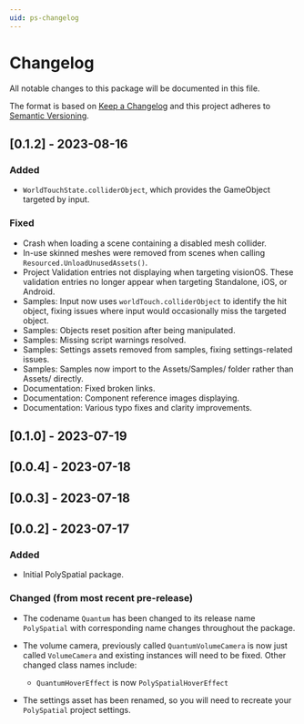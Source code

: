 ```yaml
---
uid: ps-changelog
---
```

# Changelog
All notable changes to this package will be documented in this file.

The format is based on [Keep a Changelog](http://keepachangelog.com/en/1.0.0/)
and this project adheres to [Semantic Versioning](http://semver.org/spec/v2.0.0.html).

## [0.1.2] - 2023-08-16

### Added
- `WorldTouchState.colliderObject`, which provides the GameObject targeted by input. 

### Fixed

- Crash when loading a scene containing a disabled mesh collider.
- In-use skinned meshes were removed from scenes when calling `Resourced.UnloadUnusedAssets()`. 
- Project Validation entries not displaying when targeting visionOS. These validation entries no longer appear when targeting Standalone, iOS, or Android.
- Samples: Input now uses `worldTouch.colliderObject` to identify the hit object, fixing issues where input would occasionally miss the targeted object. 
- Samples: Objects reset position after being manipulated. 
- Samples: Missing script warnings resolved. 
- Samples: Settings assets removed from samples, fixing settings-related issues. 
- Samples: Samples now import to the Assets/Samples/ folder rather than Assets/ directly. 
- Documentation: Fixed broken links.
- Documentation: Component reference images displaying. 
- Documentation: Various typo fixes and clarity improvements.

## [0.1.0] - 2023-07-19

## [0.0.4] - 2023-07-18

## [0.0.3] - 2023-07-18

## [0.0.2] - 2023-07-17

### Added
- Initial PolySpatial package.

### Changed (from most recent pre-release)
- The codename `Quantum` has been changed to its release name `PolySpatial` with corresponding name changes throughout the package. 

- The volume camera, previously called `QuantumVolumeCamera` is now just called `VolumeCamera` and existing instances will need to be fixed. Other changed class names include:
    - `QuantumHoverEffect` is now `PolySpatialHoverEffect`

- The settings asset has been renamed, so you will need to recreate your `PolySpatial` project settings.
